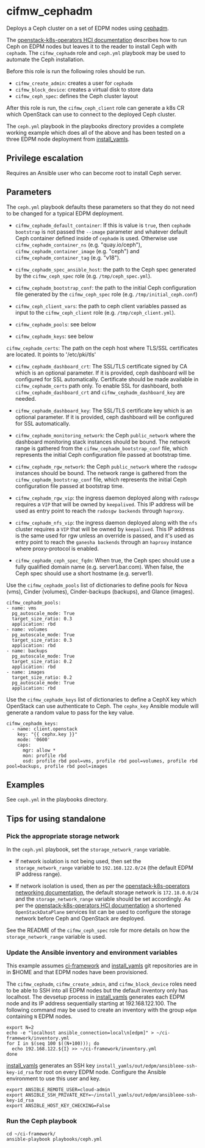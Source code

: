 # cifmw_cephadm

Deploys a Ceph cluster on a set of EDPM nodes using
[cephadm](https://docs.ceph.com/en/latest/cephadm).

The
[openstack-k8s-operators HCI documentation](https://github.com/openstack-k8s-operators/docs/blob/main/hci.md)
describes how to run Ceph on EDPM nodes but leaves it to the reader
to install Ceph with `cephadm`. The `cifmw_cephadm` role and
`ceph.yml` playbook may be used to automate the Ceph installation.

Before this role is run the following roles should be run.

- `cifmw_create_admin`: creates a user for `cephadm`
- `cifmw_block_device`: creates a virtual disk to store data
- `cifmw_ceph_spec`: defines the Ceph cluster layout

After this role is run, the `cifmw_ceph_client` role can generate
a k8s CR which OpenStack can use to connect to the deployed Ceph
cluster.

The `ceph.yml` playbook in the playbooks directory provides a complete
working example which does all of the above and has been tested on
a three EDPM node deployment from
[install_yamls](https://github.com/openstack-k8s-operators/install_yamls).

## Privilege escalation
Requires an Ansible user who can become root to install Ceph server.

## Parameters

The `ceph.yml` playbook defaults these parameters so that they do not
need to be changed for a typical EDPM deployment.

* `cifmw_cephadm_default_container`: If this is value is `true`, then
  `cephadm bootstrap` is not passed the `--image` parameter and whatever
  default Ceph container defined inside of `cephadm` is used. Otherwise
  use `cifmw_cephadm_container_ns` (e.g. "quay.io/ceph"),
  `cifmw_cephadm_container_image` (e.g. "ceph") and
  `cifmw_cephadm_container_tag` (e.g. "v18").

* `cifmw_cephadm_spec_ansible_host`: the path to the Ceph spec
  generated by the `cifmw_ceph_spec` role (e.g. `/tmp/ceph_spec.yml`).

* `cifmw_cephadm_bootstrap_conf`: the path to the initial Ceph
  configuration file generated by the `cifmw_ceph_spec` role
  (e.g. `/tmp/initial_ceph.conf`)

* `cifmw_ceph_client_vars`: the path to ceph client variables passed
  as input to the `cifmw_ceph_client` role
  (e.g. `/tmp/ceph_client.yml`).

* `cifmw_cephadm_pools`: see below

* `cifmw_cephadm_keys`: see below

 `cifmw_cephadm_certs`: The path on the ceph host where TLS/SSL certificates
   are located. It points to '/etc/pki/tls'

* `cifmw_cephadm_dashboard_crt`: The SSL/TLS certificate signed by CA which is
   an optional parameter. If it is provided, ceph dashboard will be configured
   for SSL automatically. Certificate should be made available in
   `cifmw_cephadm_certs` path only. To enable SSL for dashboard, both
   `cifmw_cephadm_dashboard_crt` and `cifmw_cephadm_dashboard_key` are needed.

* `cifmw_cephadm_dashboard_key`: The SSL/TLS certificate key which is an
   optional parameter. If it is provided, ceph dashboard will be configured
   for SSL automatically.

* `cifmw_cephadm_monitoring_network`: the Ceph `public_network` where the
   dashboard monitoring stack instances should be bound. The network range
   is gathered from the `cifmw_cephadm_bootstrap_conf` file, which represents
   the initial Ceph configuration file passed at bootstrap time.

* `cifmw_cephadm_rgw_network`: the Ceph `public_network` where the `radosgw`
   instances should be bound. The network range is gathered from the
   `cifmw_cephadm_bootstrap_conf` file, which represents the initial Ceph
   configuration file passed at bootstrap time.

* `cifmw_cephadm_rgw_vip`: the ingress daemon deployed along with `radosgw`
   requires a `VIP` that will be owned by `keepalived`. This IP address will
   be used as entry point to reach the `radosgw backends` through `haproxy`.

* `cifmw_cephadm_nfs_vip`: the ingress daemon deployed along with the `nfs`
   cluster requires a `VIP` that will be owned by `keepalived`. This IP
   address is the same used for rgw unless an override is passed, and it's
   used as entry point to reach the `ganesha backends` through an `haproxy`
   instance where proxy-protocol is enabled.

* `cifmw_cephadm_ceph_spec_fqdn`: When true, the Ceph spec should use
  a fully qualified domain name (e.g. server1.bar.com). When false, the
  Ceph spec should use a short hostname (e.g. server1).

Use the `cifmw_cephadm_pools` list of dictionaries to define pools for
Nova (vms), Cinder (volumes), Cinder-backups (backups), and Glance (images).
```
cifmw_cephadm_pools:
- name: vms
  pg_autoscale_mode: True
  target_size_ratio: 0.3
  application: rbd
- name: volumes
  pg_autoscale_mode: True
  target_size_ratio: 0.3
  application: rbd
- name: backups
  pg_autoscale_mode: True
  target_size_ratio: 0.2
  application: rbd
- name: images
  target_size_ratio: 0.2
  pg_autoscale_mode: True
  application: rbd
```

Use the `cifmw_cephadm_keys` list of dictionaries to define a CephX
key which OpenStack can use authenticate to Ceph. The `cephx_key`
Ansible module will generate a random value to pass for the key value.
```
cifmw_cephadm_keys:
  - name: client.openstack
    key: "{{ cephx.key }}"
    mode: '0600'
    caps:
      mgr: allow *
      mon: profile rbd
      osd: profile rbd pool=vms, profile rbd pool=volumes, profile rbd pool=backups, profile rbd pool=images
```

## Examples

See `ceph.yml` in the playbooks directory.

## Tips for using standalone

### Pick the appropriate storage network

In the `ceph.yml` playbook, set the `storage_network_range` variable.

* If network isolation is not being used, then set the
  `storage_network_range` variable to `192.168.122.0/24` (the default
  EDPM IP address range).

* If network isolation is used, then as per the
  [openstack-k8s-operators networking documentation](https://github.com/openstack-k8s-operators/docs/blob/main/networking.md),
  the default storage network is `172.18.0.0/24` and the
  `storage_network_range` variable should be set accordingly.
  As per the
  [openstack-k8s-operators HCI documentation](https://github.com/openstack-k8s-operators/docs/blob/main/hci.md)
  a shortened `OpenStackDataPlane` services list can be used to
  configure the storage network before Ceph and OpenStack are
  deployed.

See the README of the `cifmw_ceph_spec` role for more details on how
the `storage_network_range` variable is used.

### Update the Ansible inventory and environment variables

This example assumes
[ci-framework](https://github.com/openstack-k8s-operators/ci-framework)
and
[install_yamls](https://github.com/openstack-k8s-operators/install_yamls)
git repositories are in in $HOME and that EDPM nodes have been
provisioned.

The `cifmw_cephadm`, `cifmw_create_admin`, and `cifmw_block_device`
roles need to be able to SSH into all EDPM nodes but the default
inventory only has localhost. The devsetup process in
[install_yamls](https://github.com/openstack-k8s-operators/install_yamls)
generates each EDPM node and its IP address sequentially starting at
192.168.122.100. The following command may be used to create an
inventory with the group `edpm` containing `N` EDPM nodes.
```
export N=2
echo -e "localhost ansible_connection=local\n[edpm]" > ~/ci-framework/inventory.yml
for I in $(seq 100 $((N+100))); do
  echo 192.168.122.${I} >> ~/ci-framework/inventory.yml
done
```
[install_yamls](https://github.com/openstack-k8s-operators/install_yamls)
generates an SSH key `install_yamls/out/edpm/ansibleee-ssh-key-id_rsa`
for root on every EDPM node. Configure the Ansible environment to use
this user and key.
```
export ANSIBLE_REMOTE_USER=cloud-admin
export ANSIBLE_SSH_PRIVATE_KEY=~/install_yamls/out/edpm/ansibleee-ssh-key-id_rsa
export ANSIBLE_HOST_KEY_CHECKING=False
```

### Run the Ceph playbook

```
cd ~/ci-framework/
ansible-playbook playbooks/ceph.yml
```

